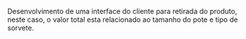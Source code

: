 Desenvolvimento de uma interface do cliente para retirada do produto, neste caso, o valor total esta relacionado ao tamanho do pote e tipo de sorvete.